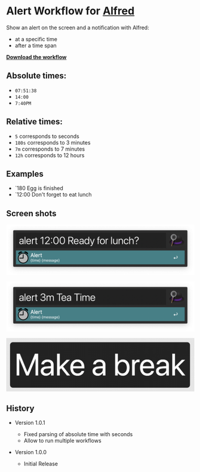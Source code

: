 # Alert Workflow for [Alfred][alfred]

Show an alert on the screen and a notification with Alfred:
- at a specific time
- after a time span

**[Download the workflow][download]**


## Absolute times:
* `07:51:38`
* `14:00`
* `7:40PM`


## Relative times:
* `5` corresponds to seconds
* `180s` corresponds to 3 minutes
* `7m` corresponds to 7 minutes
* `12h` corresponds to 12 hours


## Examples
* `180 Egg is finished
* `12:00 Don't forget to eat lunch


## Screen shots

![Absolut](screenshots/AbsoluteTime.png)

![Relative](screenshots/RelativeTime.png)

![Alert](screenshots/Alert.png)


## History

* Version 1.0.1
	- Fixed parsing of absolute time with seconds
	- Allow to run multiple workflows

* Version 1.0.0
  - Initial Release


[download]: https://github.com/Macintron/Alfred-Workflow-Alert/releases/download/v1.0.1/Alert.v1.0.1.alfredworkflow
[alfred]: http://www.alfredapp.com